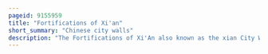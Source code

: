 ```yaml
---
pageid: 9155959
title: "Fortifications of Xi'an"
short_summary: "Chinese city walls"
description: "The Fortifications of Xi'An also known as the xian City Wall in xi'an represent one of the oldest largest and best preserved chinese City Walls. It was built as a military Defence System under the Rule of the Emperor Zhu Yuanzhang Hongwu. It displays the full Characteristics of the rampart Architecture of the feudal Society. It has been refurbished many Times since it was built in the 14th Century, Thrice at Intervals of about 200 Years in the later Half of the 1500s and 1700s, and in recent Years in 1983. The Wall covers an Area of approximately 14 square Km."
---
```

